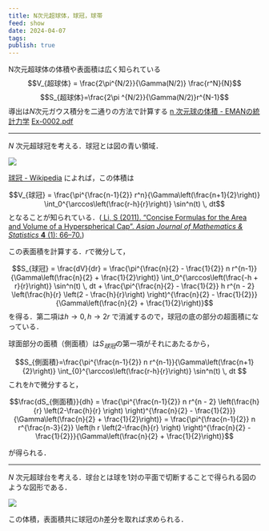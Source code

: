 ```yaml
---
title: N次元超球体，球冠，球帯
feed: show
date: 2024-04-07
tags: 
publish: true
---
```

N次元超球体の体積や表面積は広く知られている
$$V_{超球体} = \frac{2\pi^{N/2}}{\Gamma(N/2)} \frac{r^N}{N}$$
$$S_{超球体}=\frac{2\pi ^{N/2}}{\Gamma(N/2)}r^{N-1}$$
導出は$N$次元ガウス積分を二通りの方法で計算する
[n 次元球の体積 - EMANの統計力学](https://eman-physics.net/statistic/sphere_vol.html)
[Ex-0002.pdf](https://www.oit.ac.jp/ge/~nakano/Ex-0002.pdf)

---
$N$ 次元超球冠を考える．球冠とは図の青い領域．

![](https://upload.wikimedia.org/wikipedia/commons/thumb/2/2f/Spherical_cap_diagram.tiff/lossless-page1-1194px-Spherical_cap_diagram.tiff.png)

[球冠 - Wikipedia](https://ja.wikipedia.org/wiki/%E7%90%83%E5%86%A0#%E8%B6%85%E7%90%83%E5%86%A0) によれば，この体積は

$$V_{球冠} = \frac{\pi^{\frac{n-1}{2}} r^n}{\Gamma\left(\frac{n+1}{2}\right)} \int_0^{\arccos\left(\frac{r-h}{r}\right)} \sin^n(t) \, dt$$
となることが知られている．([ Li, S (2011). “Concise Formulas for the Area and Volume of a Hyperspherical Cap”. _Asian Journal of Mathematics & Statistics_ **4** (1): 66–70.](https://scialert.net/fulltext/fulltextpdf.php?pdf=ansinet/ajms/2011/66-70.pdf))

この表面積を計算する．$r$で微分して，

$$S_{球冠} = \frac{dV}{dr} = \frac{\pi^{\frac{n}{2} - \frac{1}{2}} n r^{n-1}}{\Gamma\left(\frac{n}{2} + \frac{1}{2}\right)} \int_0^{\arccos\left(\frac{-h + r}{r}\right)} \sin^n(t) \, dt + \frac{\pi^{\frac{n}{2} - \frac{1}{2}} h r^{n - 2} \left(\frac{h}{r} \left(2 - \frac{h}{r}\right) \right)^{\frac{n}{2} - \frac{1}{2}}}{\Gamma\left(\frac{n}{2} + \frac{1}{2}\right)}$$
を得る．第二項は$h\rightarrow 0, h\rightarrow 2r$ で消滅するので，球冠の底の部分の超面積になっている．

球面部分の面積（側面積）は$S_{球冠}$の第一項がそれにあたるから，

$$S_{側面積}=\frac{\pi^{\frac{n-1}{2}} n r^{n-1}}{\Gamma\left(\frac{n+1}{2}\right)} \int_{0}^{\arccos\left(\frac{r-h}{r}\right)} \sin^n(t) \, dt $$
これを$h$で微分すると，

$$\frac{dS_{側面積}}{dh} = \frac{\pi^{\frac{n-1}{2}} n r^{n - 2} \left(\frac{h}{r} \left(2-\frac{h}{r} \right) \right)^{\frac{n}{2} - \frac{1}{2}}}{\Gamma\left(\frac{n}{2} + \frac{1}{2}\right)} = \frac{\pi^{\frac{n-1}{2}} n r^{\frac{n-3}{2}} \left(h r \left(2-\frac{h}{r} \right) \right)^{\frac{n}{2} - \frac{1}{2}}}{\Gamma\left(\frac{n}{2} + \frac{1}{2}\right)}$$

が得られる．

----
$N$ 次元超球台を考える．球台とは球を1対の平面で切断することで得られる図のような図形である．

![](https://upload.wikimedia.org/wikipedia/commons/8/83/LaoHaiKugelschicht1.png)

この体積，表面積共に球冠の$h$差分を取れば求められる．
